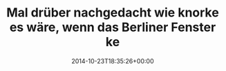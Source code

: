 ---
retweeted: false
source: <a href="http://mvilla.it/fenix" rel="nofollow">Fenix for Android</a>
entities:
  hashtags: []
  symbols: []
  user_mentions: []
  urls: []
display_text_range:
- '0'
- '134'
favorite_count: '3'
id_str: '525354829175332864'
truncated: false
retweet_count: '0'
id: '525354829175332864'
created_at: Thu Oct 23 18:35:26 +0000 2014
favorited: false
full_text: Mal drüber nachgedacht wie knorke es wäre, wenn das Berliner Fenster kein
  »Infotainment« sondern die nächste Haltestelle zeigen würde?
lang: de
tags:
- pesos/twitter
date: '2014-10-23T18:35:26+00:00'
src: https://twitter.com/bascht/status/525354829175332864
original_url: https://twitter.com/bascht/status/525354829175332864
type: twitter_tweet
text: Mal drüber nachgedacht wie knorke es wäre, wenn das Berliner Fenster kein »Infotainment«
  sondern die nächste Haltestelle zeigen würde?
title: Mal drüber nachgedacht wie knorke es wäre, wenn das Berliner Fenster ke

---